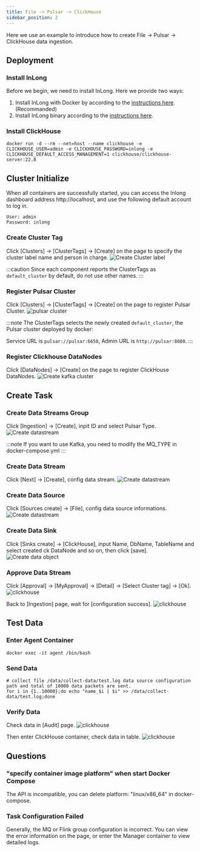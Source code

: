 ```yaml
---
title: File -> Pulsar -> ClickHouse 
sidebar_position: 2
---
```


Here we use an example to introduce how to create File -> Pulsar -> ClickHouse data ingestion.

## Deployment
### Install InLong

Before we begin, we need to install InLong. Here we provide two ways:
1. Install InLong with Docker by according to the [instructions here](deployment/docker.md).(Recommanded)
2. Install InLong binary according to the [instructions here](deployment/bare_metal.md).

### Install ClickHouse
```shell
docker run -d --rm --net=host --name clickhouse -e CLICKHOUSE_USER=admin -e CLICKHOUSE_PASSWORD=inlong -e CLICKHOUSE_DEFAULT_ACCESS_MANAGEMENT=1 clickhouse/clickhouse-server:22.8
```

## Cluster Initialize
When all containers are successfully started, you can access the Inlong dashboard address http://localhost, and use the following default account to log in.
```
User: admin
Password: inlong
```

### Create Cluster Tag
Click [Clusters] -> [ClusterTags] -> [Create] on the page to specify the cluster label name and person in charge.
![Create Cluster label](img/file_clickhouse/create_cluster_label.png)

:::caution
Since each component reports the ClusterTags as `default_cluster` by default, do not use other names.
:::

### Register Pulsar Cluster
Click [Clusters] -> [ClusterTags] -> [Create] on the page to register Pulsar Cluster.
![pulsar cluster](img/file_clickhouse/create_pulsar_cluster.png)

:::note
The ClusterTags selects the newly created `default_cluster`, the Pulsar cluster deployed by docker:

Service URL is `pulsar://pulsar:6650`, Admin URL is `http://pulsar:8080`.
:::

### Register Clickhouse DataNodes
Click [DataNodes] -> [Create] on the page to register ClickHouse DataNodes.
![Create kafka cluster](img/file_clickhouse/datanode.png)

## Create Task
### Create Data Streams Group
Click [Ingestion] -> [Create], inpit ID and select Pulsar Type.
![Create datastream](img/file_clickhouse/pulsar_group.png)

:::note
If you want to use Kafka, you need to modify the MQ_TYPE in docker-compose.yml
:::

### Create Data Stream
Click [Next] -> [Create], config data stream.
![Create datastream](img/file_clickhouse/pulsar_stream.png)

### Create Data Source
Click [Sources create] -> [File], config data source informations.
![Create datastream](img/file_clickhouse/pulsar_source.png)

### Create Data Sink
Click [Sinks create] -> [ClickHouse], input Name, DbName, TableName and select created ck DataNode and so on, then click [save].
![Create data object](img/file_clickhouse/pulsar_sink.png)

### Approve Data Stream
Click [Approval] -> [MyApproval] -> [Detail] -> [Select Cluster tag] -> [Ok].
![clickhouse](img/file_clickhouse/pulsar_approval.png)

Back to [Ingestion] page, wait for [configuration success].
![clickhouse](img/file_clickhouse/pulsar_approve_result.png)

## Test Data
### Enter Agent Container
```
docker exec -it agent /bin/bash
```

### Send Data
```
# collect file /data/collect-data/test.log data source configuration path and total of 10000 data packets are sent.
for i in {1..10000};do echo "name_$i | $i" >> /data/collect-data/test.log;done
```

### Verify Data
Check data in [Audit] page.
![clickhouse](img/file_clickhouse/pulsar_audit.png)

Then enter ClickHouse container, check data in table.
![clickhouse](img/file_clickhouse/pulsar_table.png)

## Questions
### "specify container image platform" when start Docker Compose
The API is incompatible, you can delete platform: "linux/x86_64" in docker-compose.

### Task Configuration Failed
Generally, the MQ or Flink group configuration is incorrect. You can view the error information on the page, or enter the Manager container to view detailed logs.